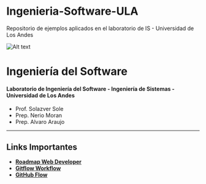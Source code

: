 # Ingenieria-Software-ULA
Repositorio de ejemplos aplicados en el laboratorio de IS - Universidad de Los Andes

![Alt text](https://github.com/alvarolac/Sistemas-Operativos-ULA/blob/master/resources/logo_computacion.png)

# Ingeniería del Software
#### Laboratorio de Ingeniería del Software - Ingeniería de Sistemas - Universidad de Los Andes

* Prof. Solazver Sole
* Prep. Nerio Moran
* Prep. Alvaro Araujo

----

## Links Importantes
* [**Roadmap Web Developer**](https://github.com/kamranahmedse/developer-roadmap/blob/master/README.md)
* [**Gitflow Workflow**](https://www.atlassian.com/git/tutorials/comparing-workflows/gitflow-workflow)
* [**GitHub Flow**](https://guides.github.com/introduction/flow/)
